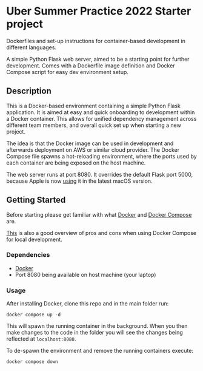 # Uber Summer Practice 2022 Starter project
Dockerfiles and set-up instructions for container-based development in different languages.

A simple Python Flask web server, aimed to be a starting point for further development. Comes with a Dockerfile image definition and Docker Compose script for easy dev environment setup.

## Description

This is a Docker-based environment containing a simple Python Flask application. It is aimed at easy and quick onboarding to development within a Docker container. This allows for unified dependency management across different team members, and overall quick set up when starting a new project.

The idea is that the Docker image can be used in development and afterwards deployment on AWS or similar cloud provider. The Docker Compose file spawns a hot-reloading environment, where the ports used by each container are being exposed on the host machine.

The web server runs at port 8080. It overrides the default Flask port 5000, because Apple is now [using](https://developer.apple.com/forums/thread/682332) it in the latest macOS version.

## Getting Started

Before starting please get familiar with what [Docker](https://docs.docker.com/get-started/overview/) and [Docker Compose](https://docs.docker.com/compose/) are.

[This](https://runnable.com/blog/a-better-dev-workflow-with-docker-compose) is also a good overview of pros and cons when using Docker Compose for local development.

### Dependencies

* [Docker](https://www.docker.com/products/docker-desktop)
* Port 8080 being available on host machine (your laptop)

### Usage

After installing Docker, clone this repo and in the main folder run:
```
docker compose up -d
```
This will spawn the running container in the background. When you then make changes to the code in the folder you will see the changes being reflected at `localhost:8080`.

To de-spawn the environment and remove the running containers execute:
```
docker compose down
```
